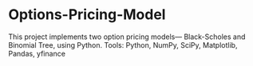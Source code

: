 # Options-Pricing-Model

This project implements two option pricing models— Black-Scholes and Binomial Tree, using Python.
Tools: Python, NumPy, SciPy, Matplotlib, Pandas, yfinance
